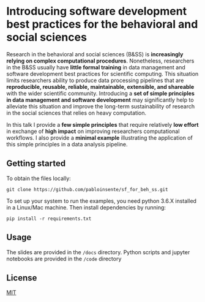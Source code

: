 # Introducing software development best practices for the behavioral and social sciences

Research in the behavioral and social sciences (B&SS) is **increasingly relying on complex computational procedures**. Nonetheless, researchers in the B&SS usually have **little formal training** in data management and software development best practices for scientific computing. This situation limits researchers ability to produce data processing pipelines that are **reproducible, reusable, reliable, maintainable, extensible, and shareable** with the wider scientific community. Introducing a **set of simple principles in data management and software development** may significantly help to alleviate this situation and improve the long-term sustainability of research in the social sciences that relies on heavy computation.


In this talk I provide a **few simple principles** that require relatively **low effort** in exchange of **high impact** on improving researchers computational workflows. I also provide a **minimal example** illustrating the application of this simple principles in a data analysis pipeline.

## Getting started

To obtain the files locally:  
```
git clone https://github.com/pabloinsente/sf_for_beh_ss.git
```

To set up your system to run the examples, you need python 3.6.X installed in a Linux/Mac machine. Then install dependencies by running:

```
pip install -r requirements.txt
```

## Usage

The slides are provided in the ```/docs``` directory. Python scripts and jupyter notebooks are provided in the ```/code``` directory

## License
[MIT](https://choosealicense.com/licenses/mit/)
